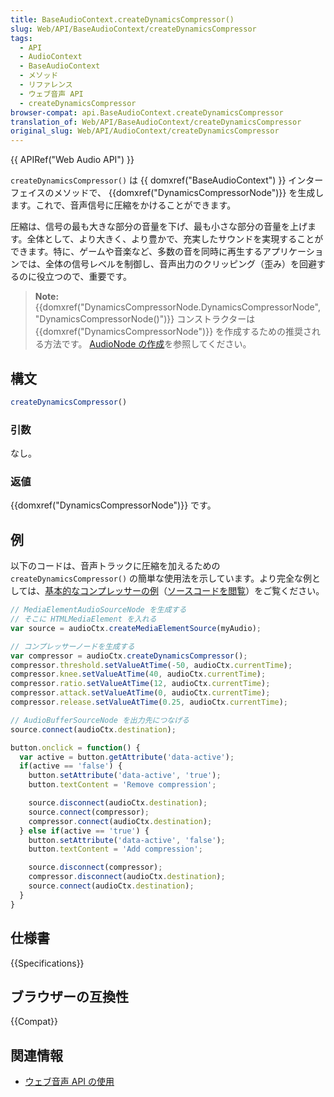 ```yaml
---
title: BaseAudioContext.createDynamicsCompressor()
slug: Web/API/BaseAudioContext/createDynamicsCompressor
tags:
  - API
  - AudioContext
  - BaseAudioContext
  - メソッド
  - リファレンス
  - ウェブ音声 API
  - createDynamicsCompressor
browser-compat: api.BaseAudioContext.createDynamicsCompressor
translation_of: Web/API/BaseAudioContext/createDynamicsCompressor
original_slug: Web/API/AudioContext/createDynamicsCompressor
---
```

{{ APIRef("Web Audio API") }}

`createDynamicsCompressor()` は {{ domxref("BaseAudioContext") }} インターフェイスのメソッドで、 {{domxref("DynamicsCompressorNode")}} を生成します。これで、音声信号に圧縮をかけることができます。

圧縮は、信号の最も大きな部分の音量を下げ、最も小さな部分の音量を上げます。全体として、より大きく、より豊かで、充実したサウンドを実現することができます。特に、ゲームや音楽など、多数の音を同時に再生するアプリケーションでは、全体の信号レベルを制御し、音声出力のクリッピング（歪み）を回避するのに役立つので、重要です。

> **Note:** {{domxref("DynamicsCompressorNode.DynamicsCompressorNode", "DynamicsCompressorNode()")}} コンストラクターは {{domxref("DynamicsCompressorNode")}} を作成するための推奨される方法です。 [AudioNode の作成](/ja/docs/Web/API/AudioNode#creating_an_audionode)を参照してください。

## 構文

```js
createDynamicsCompressor()
```

### 引数

なし。

### 返値

{{domxref("DynamicsCompressorNode")}} です。

## 例

以下のコードは、音声トラックに圧縮を加えるための `createDynamicsCompressor()` の簡単な使用法を示しています。より完全な例としては、[基本的なコンプレッサーの例](https://mdn.github.io/webaudio-examples/compressor-example/)（[ソースコードを閲覧](https://github.com/mdn/webaudio-examples/tree/master/compressor-example)）をご覧ください。

```js
// MediaElementAudioSourceNode を生成する
// そこに HTMLMediaElement を入れる
var source = audioCtx.createMediaElementSource(myAudio);

// コンプレッサーノードを生成する
var compressor = audioCtx.createDynamicsCompressor();
compressor.threshold.setValueAtTime(-50, audioCtx.currentTime);
compressor.knee.setValueAtTime(40, audioCtx.currentTime);
compressor.ratio.setValueAtTime(12, audioCtx.currentTime);
compressor.attack.setValueAtTime(0, audioCtx.currentTime);
compressor.release.setValueAtTime(0.25, audioCtx.currentTime);

// AudioBufferSourceNode を出力先につなげる
source.connect(audioCtx.destination);

button.onclick = function() {
  var active = button.getAttribute('data-active');
  if(active == 'false') {
    button.setAttribute('data-active', 'true');
    button.textContent = 'Remove compression';

    source.disconnect(audioCtx.destination);
    source.connect(compressor);
    compressor.connect(audioCtx.destination);
  } else if(active == 'true') {
    button.setAttribute('data-active', 'false');
    button.textContent = 'Add compression';

    source.disconnect(compressor);
    compressor.disconnect(audioCtx.destination);
    source.connect(audioCtx.destination);
  }
}
```

## 仕様書

{{Specifications}}

## ブラウザーの互換性

{{Compat}}

## 関連情報

- [ウェブ音声 API の使用](/ja/docs/Web/API/Web_Audio_API/Using_Web_Audio_API)
